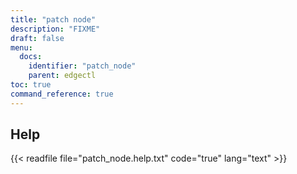 ```yaml
---
title: "patch node"
description: "FIXME"
draft: false
menu:
  docs:
    identifier: "patch_node"
    parent: edgectl
toc: true
command_reference: true
---
```


## Help

{{< readfile file="patch_node.help.txt" code="true" lang="text" >}}
